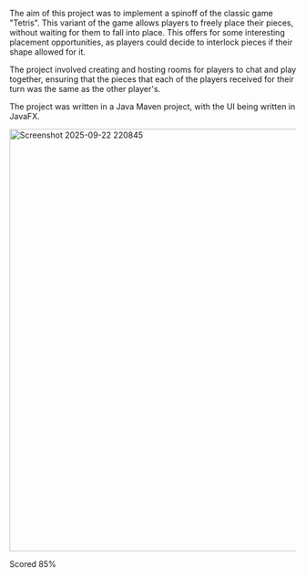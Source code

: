The aim of this project was to implement a spinoff of the classic game "Tetris". This variant of the game allows players to freely place their pieces, without waiting for them to fall into place. This offers for some interesting placement opportunities, as players could decide to interlock pieces if their shape allowed for it.

The project involved creating and hosting rooms for players to chat and play together, ensuring that the pieces that each of the players received for their turn was the same as the other player's.

The project was written in a Java Maven project, with the UI being written in JavaFX.

<img width="1057" height="741" alt="Screenshot 2025-09-22 220845" src="https://github.com/user-attachments/assets/5e8e82da-4b06-4283-93e6-216cd68a22b6" />

Scored 85%
